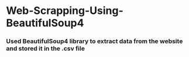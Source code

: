 # Web-Scrapping-Using-BeautifulSoup4
### Used BeautifulSoup4 library to extract data from the website and stored it in the .csv file
